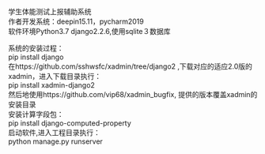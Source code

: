 学生体能测试上报辅助系统<br>
作者开发系统：deepin15.11，pycharm2019<br>
软件环境Python3.7 django2.2.6,使用sqlite３数据库<br>

系统的安装过程：<br>
pip install django<br>
在https://github.com/sshwsfc/xadmin/tree/django2 ,下载对应的适应2.0版的xadmin，进入下载目录执行：<br>
pip install xadmin-django2<br>
然后地使用https://github.com/vip68/xadmin_bugfix, 提供的版本覆盖xadmin的安装目录<br>
安装计算字段包：<br>
pip install django-computed-property<br>
启动软件,进入工程目录执行：<br>
python manage.py runserver<br>